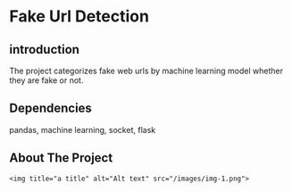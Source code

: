 # Fake Url Detection

## introduction

The project categorizes fake web urls by machine learning model whether they are fake or not.



## Dependencies

pandas, machine learning, socket, flask



## About The Project

```
<img title="a title" alt="Alt text" src="/images/img-1.png">
```

